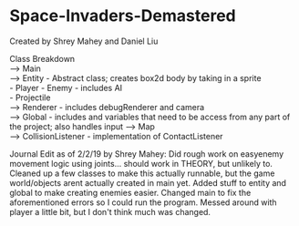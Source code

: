 # Space-Invaders-Demastered
Created by Shrey Mahey and Daniel Liu

Class Breakdown  
--> Main  
--> Entity - Abstract class; creates box2d body by taking in a sprite  
	- Player
	- Enemy - includes AI  
	- Projectile  
--> Renderer - includes debugRenderer and camera  
--> Global - includes and variables that need to be access from any part of the project; also handles input 
--> Map  
--> CollisionListener - implementation of ContactListener

Journal
Edit as of 2/2/19 by Shrey Mahey:
	Did rough work on easyenemy movement logic using joints... should work in THEORY, but unlikely to.
	Cleaned up a few classes to make this actually runnable, but the game world/objects arent actually created in main yet.
	Added stuff to entity and global to make creating enemies easier.
	Changed main to fix the aforementioned errors so I could run the program.
	Messed around with player a little bit, but I don't think much was changed.
